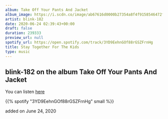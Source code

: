 ```yaml
---
album: Take Off Your Pants And Jacket
album_image: https://i.scdn.co/image/ab67616d0000b27354a8f4f9158546472fbb7280
artist: blink-182
date: 2020-06-24 02:39:43+00:00
draft: false
duration: 239333
preview_url: null
spotify_url: https://open.spotify.com/track/3YD9EehnGOf88rGSZFrnHg
title: Stay Together For The Kids
type: music
---
```



## blink-182 on the album Take Off Your Pants And Jacket

You can listen [here](https://open.spotify.com/track/3YD9EehnGOf88rGSZFrnHg)

{{% spotify "3YD9EehnGOf88rGSZFrnHg" small %}}

added on June 24, 2020